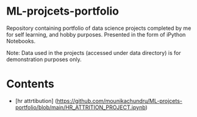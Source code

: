 # ML-projcets-portfolio
Repository containing portfolio of data science projects completed by me for self learning, and hobby purposes. Presented in the form of iPython Notebooks.


Note: Data used in the projects (accessed under data directory) is for demonstration purposes only.

# Contents
   *  [hr attrtibution] (https://github.com/mounikachundru/ML-projcets-portfolio/blob/main/HR_ATTRITION_PROJECT.ipynb)
                            
                            
